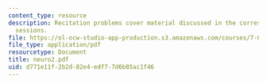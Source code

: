 ```yaml
---
content_type: resource
description: Recitation problems cover material discussed in the corresponding lecture
  sessions.
file: https://ol-ocw-studio-app-production.s3.amazonaws.com/courses/7-012-introduction-to-biology-fall-2004/d771e11f2b2d82e4edf77d6b85ac1f46_neuro2.pdf
file_type: application/pdf
resourcetype: Document
title: neuro2.pdf
uid: d771e11f-2b2d-82e4-edf7-7d6b85ac1f46
---
```

